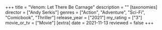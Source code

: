 +++
title = "Venom: Let There Be Carnage"
description = ""
[taxonomies]
director = ["Andy Serkis"] 
genres = ["Action", "Adventure", "Sci-Fi", "Comicbook", "Thriller"]
release_year = ["2021"]
my_rating = ["3"]
movie_or_tv = ["Movie"]
[extra]
date = 2021-11-13
reviewed = false
+++

